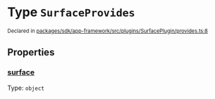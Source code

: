 # Type `SurfaceProvides`
<sub>Declared in [packages/sdk/app-framework/src/plugins/SurfacePlugin/provides.ts:8](https://github.com/dxos/dxos/blob/8ed3715dc/packages/sdk/app-framework/src/plugins/SurfacePlugin/provides.ts#L8)</sub>




## Properties
### [surface](https://github.com/dxos/dxos/blob/8ed3715dc/packages/sdk/app-framework/src/plugins/SurfacePlugin/provides.ts#L9)
Type: <code>object</code>





